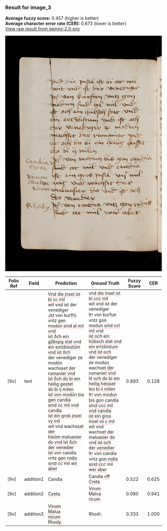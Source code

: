 ### Result for image_3
**Average fuzzy score:** 0.457 (higher is better)<br>**Average character error rate (CER):** 0.673 (lower is better)<br>[View raw result from gemini-2.5-pro](https://github.com/RISE-UNIBAS/humanities_data_benchmark/blob/main/results/2025-10-24/T0272/request_T0272_image_3.json)

<img src="https://github.com/RISE-UNIBAS/humanities_data_benchmark/blob/main/benchmarks/medieval_manuscripts/images/image_3.jpg?raw=true" alt="image_3" width="800px">

<style>
.diff { text-decoration: underline; text-decoration-color: #ffcccc; text-decoration-style: wavy; }
</style>

| Folio Ref | Field | Prediction | Ground Truth | Fuzzy Score | CER |
|-----------|-------|------------|--------------|-------------|-----|
| [9v] | text | <span class="diff">Vnd die jnsel ist bi cc mil<br></span>wit vnd ist der venediger<br><span class="diff">Jst</span> von kurf<span class="diff">fuͥ</span> vntz g<span class="diff">en<br>moduͥn sind al mil vnd<br>ist oͧch ein guͦbspg stat vnd<br>ein ex</span>tzbis<span class="diff">stuͥm vnd ist oͧch<br></span>der venediger ze modu<span class="diff">ͥn<br></span>wachs<span class="diff">set der rumanier vnd<br>ist oͧch do bi ein heilig gestet<br>do bi ij milen<br>ist von moduͥn bis gen candia<br>sind cc mil vnd candia<br>ist ein grob jnsel vy mil<br></span>wit vnd wachs<span class="diff">set der<br>hieuͥm maluasier do vnd ist oͧch<br>der venedier<br>ist</span> von candia vntz g<span class="diff">en rodis<br>sind </span>cc mil w<span class="diff">ir aber</span> | <span class="diff">vnd die insel ist bi ccc mil<br> </span>wit vnd ist der venediger<br><span class="diff"> Itꝰ</span> von kurf<span class="diff">un</span> vntz g<span class="diff">on<br> modun sind ccl mil vnd<br> ist och ein hübsch stat vnd<br> ein er</span>tzbis<span class="diff">tum vnd ist och<br> </span>der venediger ze modu<span class="diff">n<br> </span>wachs<span class="diff">et der rumanier vnd<br> lit och do bi ein heilig heisset<br> leo bi ii milen<br> Itꝰ von modun bis gon candia<br> sind ccc mil vnd candia<br> ist ein gros insel vii c mil<br> </span>wit vnd wachs<span class="diff">et der<br> maluasier do vnd ist och<br> der venedier<br> Itꝰ</span> von candia vntz g<span class="diff">on rodis<br> sind c</span>cc mil w<span class="diff">er aber</span> | 0.893 | 0.128 |
| [9v] | addition1 | Candia | Candia<span class="diff"> vff<br> Creta</span> | 0.522 | 0.625 |
| [9v] | addition2 | <span class="diff">Cyet</span>a<span class="diff">.</span> | <span class="diff">Virum<br> M</span>a<span class="diff">lva<br> ricum</span> | 0.080 | 0.941 |
| [9v] | addition3 | <span class="diff">Vinum<br>Malua<br>nicum<br></span>Rhod<span class="diff">y</span>. | Rhod<span class="diff">ꝰ</span>. | 0.333 | 1.000 |
